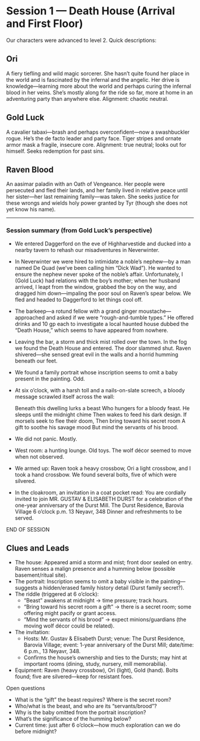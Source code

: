 # Session 1 — Death House (Arrival and First Floor)

Our characters were advanced to level 2. Quick descriptions:

## Ori

A fiery tiefling and wild magic sorcerer. She hasn’t quite found her place in the world and is fascinated by the infernal and the angelic. Her drive is knowledge—learning more about the world and perhaps curing the infernal blood in her veins. She’s mostly along for the ride so far, more at home in an adventuring party than anywhere else. Alignment: chaotic neutral.

## Gold Luck

A cavalier tabaxi—brash and perhaps overconfident—now a swashbuckler rogue. He’s the de facto leader and party face. Tiger stripes and ornate armor mask a fragile, insecure core. Alignment: true neutral; looks out for himself. Seeks redemption for past sins.

## Raven Blood

An aasimar paladin with an Oath of Vengeance. Her people were persecuted and fled their lands, and her family lived in relative peace until her sister—her last remaining family—was taken. She seeks justice for these wrongs and wields holy power granted by Tyr (though she does not yet know his name).

---

### Session summary (from Gold Luck’s perspective)

- We entered Daggerford on the eve of Highharvestide and ducked into a nearby tavern to rehash our misadventures in Neverwinter.

- In Neverwinter we were hired to intimidate a noble’s nephew—by a man named De Quad (we’ve been calling him “Dick Wad”). He wanted to ensure the nephew never spoke of the noble’s affair. Unfortunately, I (Gold Luck) had relations with the boy’s mother; when her husband arrived, I leapt from the window, grabbed the boy on the way, and dragged him down—impaling the poor soul on Raven’s spear below. We fled and headed to Daggerford to let things cool off.

- The barkeep—a rotund fellow with a grand ginger moustache—approached and asked if we were “rough-and-tumble types.” He offered drinks and 10 gp each to investigate a local haunted house dubbed the “Death House,” which seems to have appeared from nowhere.

- Leaving the bar, a storm and thick mist rolled over the town. In the fog we found the Death House and entered. The door slammed shut. Raven shivered—she sensed great evil in the walls and a horrid humming beneath our feet.

- We found a family portrait whose inscription seems to omit a baby present in the painting. Odd.

- At six o’clock, with a harsh toll and a nails-on-slate screech, a bloody message scrawled itself across the wall:

  Beneath this dwelling lurks a beast
  Who hungers for a bloody feast.
  He sleeps until the midnight chime
  Then wakes to feed his dark design.
  If morsels seek to flee their doom,
  Then bring toward his secret room
  A gift to soothe his savage mood
  But mind the servants of his brood.

- We did not panic. Mostly.

- West room: a hunting lounge. Old toys. The wolf décor seemed to move when not observed.

- We armed up: Raven took a heavy crossbow, Ori a light crossbow, and I took a hand crossbow. We found several bolts, five of which were silvered.

- In the cloakroom, an invitation in a coat pocket read:
  You are cordially invited to join
  MR. GUSTAV & ELISABETH DURST
  for a celebration of the one-year anniversary of the Durst Mill.
  The Durst Residence, Barovia Village
  6 o’clock p.m.
  13 Neyavr, 348
  Dinner and refreshments to be served.

END OF SESSION

## Clues and Leads

- The house: Appeared amid a storm and mist; front door sealed on entry. Raven senses a malign presence and a humming below (possible basement/ritual site).
- The portrait: Inscription seems to omit a baby visible in the painting—suggests a hidden/erased family history detail (Durst family secret?).
- The riddle (triggered at 6 o’clock):
  - “Beast” awakens at midnight → time pressure; track hours.
  - “Bring toward his secret room a gift” → there is a secret room; some offering might pacify or grant access.
  - “Mind the servants of his brood” → expect minions/guardians (the moving wolf décor could be related).
- The invitation:
  - Hosts: Mr. Gustav & Elisabeth Durst; venue: The Durst Residence, Barovia Village; event: 1-year anniversary of the Durst Mill; date/time: 6 p.m., 13 Neyavr, 348.
  - Confirms the house’s ownership and ties to the Dursts; may hint at important rooms (dining, study, nursery, mill memorabilia).
- Equipment: Raven (heavy crossbow), Ori (light), Gold (hand). Bolts found; five are silvered—keep for resistant foes.

Open questions

- What is the “gift” the beast requires? Where is the secret room?
- Who/what is the beast, and who are its “servants/brood”?
- Why is the baby omitted from the portrait inscription?
- What’s the significance of the humming below?
- Current time: just after 6 o’clock—how much exploration can we do before midnight?
